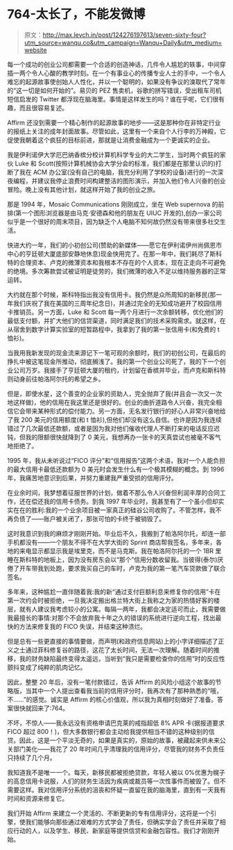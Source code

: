 # 764-太长了，不能发微博

> 原文：<http://max.levch.in/post/124276197613/seven-sixty-four?utm_source=wanqu.co&utm_campaign=Wanqu+Daily&utm_medium=website>

每一个成功的创业公司都需要一个合适的创造神话，几件令人尴尬的轶事，中间穿插一两个令人心酸的教学时刻。在一个有事业心的传播专业人士的手中，一个令人难忘的起源故事使创始人人性化，并以一个聪明的，如果没有争议的溴取代了常年的“这一切是如何开始的”。易贝的 PEZ 售卖机，谷歌的拼写错误，受出租车司机短信启发的 Twitter 都浮现在脑海里。事情是这样发生的吗？谁在乎呢，它们很有趣，而且很容易复述。

Affirm 还没到需要一个精心制作的起源故事的地步——这是那种你在非特定行业的报纸上关注的成年封面故事。尽管如此，这里有一个来自个人行李的万神殿，它促使我朝着这个疯狂的目标前进，那就是让消费金融成为一个更诚实的企业。

我是伊利诺伊大学厄巴纳香槟分校计算机科学专业的大二学生，当时两个疯狂的家伙 Luke 和 Scott(按照计算机械协会大学分会的标准，我们都是在那里认识的)打断了我在 ACM 办公室(没有自己的电脑，我充分利用了学校的设备)进行的一次深夜编程，并建议我停止浪费时间构建整洁的图形演示，并加入他们令人兴奋的创业冒险。晚上没有其他计划，就这样开始了我的创业之旅。

那是 1994 年，Mosaic Communications 刚刚成立，坐在 Web supernova 的前排(第一个图形浏览器是由马克·安德森和他的朋友在 UIUC 开发的),创办一家公司似乎是一个很好的周末项目，因为缺乏个人电脑不知何故仍然没有带来很多社交生活。

快进大约一年，我们的小初创公司(赞助的新媒体——愿它在伊利诺伊州尚佩恩市中心的亨廷顿大厦底部安静地休息)现金快用完了。在那一年中，我们耗尽了斯科特的合理资本、卢克的微薄资本和我根本不存在的个人资本，现在正走向不可避免的绝境。多次筹款尝试被证明是徒劳的，我们微薄的收入不足以维持服务器的正常运转。

大约就在那个时候，斯科特指出我没有信用卡。我仍然是众所周知的新移民(那一年我们庆祝了我在美国的三周年纪念日)，并通过完全的无知成功避开了校园信用卡推销员。另一方面，Luke 和 Scott 每一两个月进行一次余额转移，优化他们的最低支付额，并扩大他们的信贷渠道，同时满足我们的技术采购需求。就这样，在从宿舍到数字计算实验室的短暂路程中，我拿到了我的第一张信用卡(和免费的 t 恤衫)。

当我用我新发现的现金流来源记下一笔可观的余额时，我们的初创公司，在最后的挣扎中被这笔现金所推动，彻底搁浅了。我的第一个创业公司死了，我的下一个创业公司万岁。我接手了亨廷顿大厦的租约，计划留在香槟并毕业，而卢克和斯科特则动身前往帕洛阿尔托的希望之乡。

但是，即使水星，这个善变的企业家的资助人，完全抛弃了我(并且会一次又一次地这样做)，他的信用在我这里还是很好的。创业的曲折道路令人兴奋，我完全相信它会带来某种形式的偿付能力。另一方面，无名发行银行的好心人非常兴奋地给了我 200 美元的信用额度(和 t 恤衫),但他们却没有这么自信。也许是因为我连续错过了几次最低还款额，或者是因为我对他们催收代理人不断打来的电话反应迟钝，但我的限额很快就降到了 0 美元，我想再办一张卡的天真尝试也被毫不客气地拒绝了。

1995 年，我从未听说过“FICO 评分”和“信用报告”这两个术语，我对一个人能负担的最大信用卡最低还款额为 0 美元时会发生什么有一个极其模糊的概念。到 1996 年，我痛苦地意识到后果，并努力重建我严重受损的信用评分。

在业余时间，我梦想着征服世界的计划，做着不那么令人兴奋但利润丰厚的合同工作，还在偿还我的信用卡债务。到我 1997 年毕业时，我甚至有了一个虽小但却实实在在的胜利:我的一个业余项目被一家真正的硅谷公司收购了。不管怎样，我不再负债了——账户被关闭了，那张可怕的卡终于被销毁了。

这时我意识到我的麻烦才刚刚开始。毕业后不久，我搬到了帕洛阿尔托，却连一部手机都没有——一个朋友不得不在大学大街的 Sprint 商店帮我签名，多年来，各地的来电显示都显示我是埃里克，而不是马克斯。我在帕洛阿尔托的一个 1BR 里睡在斯科特的地板上，因为没有房东会以“那个”信用分数收留我。当彼得(泰尔)厌倦了开车带我到处跑，要求我买自己的车时，卢克为我的第一笔汽车贷款做了联合签名。

多年来，这种尴尬一直伴随着我:我的新“通过支付巨额利息来修复你的信用”卡在第一次约会时被拒绝，一旦我决定搬出格兰特大街上我称之为家的热情好客的楼层，就有人建议我考虑较小的公寓。每隔一两年，我都会决定适可而止，我需要做我最擅长的事情:对那个不会放弃我十年之久的错误的系统进行逆向工程，找出最快的方法来修复我的 FICO 失误，并结束这种溃烂。

但是总有一些更直接的事情要做，而声明(和政府信息网站)上的小字详细描述了正义之士通过菲科修复谷的路径，这花了太长时间，无法一次理解。随着时间的推移，我的财务缺陷最终变得太遥远，当听到“我只是需要检查你的信用”时的反应性颤抖变成了纯粹的肌肉记忆。

因此，整整 20 年后，没有一笔付款错过，告诉 Affirm 的风险小组这个故事的节略版，当其中一个人提出查看我当前的信用评分时，我再次有了那种熟悉的“哦，不……”的感觉。诚实是 Affirm 的核心价值观，所以我为真相时刻做好了准备。答案很快就回来了:764。

不坏，不惊人——我永远没有资格申请巴克莱的戒指超低 8% APR 卡(据报道要求 FICO 超过 800！)，但大多数银行都会主动给我提供相当不错的这种级别的信贷。因此，这是一个平淡无奇的，如果是真实的，原始的故事，被藏起来供未来公关部门美化——我花了 20 年时间几乎清理我的信用评分，尽管我的财务不负责任只持续了几个月。

我知道我不是唯一一个。每天，新移民都被拒绝贷款，年轻人被以 0%优惠为幌子的高息信用卡说服，人们的财务生活因为疾病或裁员等一次性事件而被毁了。但不需要这样。我对信用评分系统的沮丧和怀疑一直留在我的脑海里，直到有一天我有时间和资源来修复它。

我们开始 Affirm 来建立一个灵活的、不断更新的专有信用评分，这将是一个引擎，使我们能够向那些通过艰难的方式学会了责任，但确实学会了责任并采取了相应行动的人，以及学生、移民、新家庭等提供信贷和金融包容性。我们才刚刚开始。